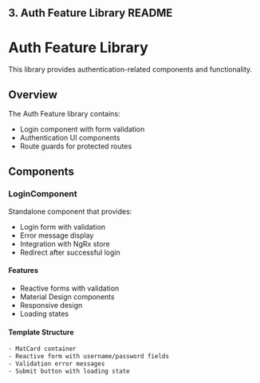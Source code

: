 
## 3. Auth Feature Library README
 
# Auth Feature Library

This library provides authentication-related components and functionality.

## Overview

The Auth Feature library contains:
- Login component with form validation
- Authentication UI components
- Route guards for protected routes

## Components

### LoginComponent
Standalone component that provides:
- Login form with validation
- Error message display
- Integration with NgRx store
- Redirect after successful login

#### Features
- Reactive forms with validation
- Material Design components
- Responsive design
- Loading states

#### Template Structure
```html
- MatCard container
- Reactive form with username/password fields
- Validation error messages
- Submit button with loading state